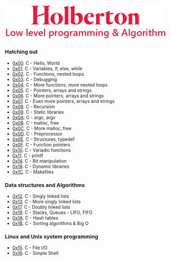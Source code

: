 <br>
<div align=center>  
    <img  
    style="text-align:center"  
    src="https://raw.githubusercontent.com/coding-max/hbtn_config/main/assets/head_low-level.png"  
    alt="Holberton School"/>  
</div>

### Hatching out  

- [0x00](https://github.com/coding-max/holbertonschool-low_level_programming/tree/main/0x00-hello_world). C - Hello, World  
- [0x01](https://github.com/coding-max/holbertonschool-low_level_programming/tree/main/0x01-variables_if_else_while). C - Variables, if, else, while  
- [0x02](https://github.com/coding-max/holbertonschool-low_level_programming/tree/main/0x02-functions_nested_loops). C - Functions, nested loops  
- [0x03](https://github.com/coding-max/holbertonschool-low_level_programming/tree/main/0x03-debugging). C - Debugging  
- [0x04](https://github.com/coding-max/holbertonschool-low_level_programming/tree/main/0x04-more_functions_nested_loops). C - More functions, more nested loops  
- [0x05](https://github.com/coding-max/holbertonschool-low_level_programming/tree/main/0x05-pointers_arrays_strings). C - Pointers, arrays and strings  
- [0x06](https://github.com/coding-max/holbertonschool-low_level_programming/tree/main/0x06-pointers_arrays_strings). C - More pointers, arrays and strings  
- [0x07](https://github.com/coding-max/holbertonschool-low_level_programming/tree/main/0x07-pointers_arrays_strings). C - Even more pointers, arrays and strings  
- [0x08](https://github.com/coding-max/holbertonschool-low_level_programming/tree/main/0x08-recursion). C - Recursion  
- [0x09](https://github.com/coding-max/holbertonschool-low_level_programming/tree/main/0x09-static_libraries). C - Static libraries  
- [0x0A](https://github.com/coding-max/holbertonschool-low_level_programming/tree/main/0x0A-argc_argv). C - argc, argv  
- [0x0B](https://github.com/coding-max/holbertonschool-low_level_programming/tree/main/0x0B-malloc_free). C - malloc, free  
- [0x0C](https://github.com/coding-max/holbertonschool-low_level_programming/tree/main/0x0C-more_malloc_free). C - More malloc, free  
- [0x0D](https://github.com/coding-max/holbertonschool-low_level_programming/tree/main/0x0D-preprocessor). C - Preprocessor  
- [0x0E](https://github.com/coding-max/holbertonschool-low_level_programming/tree/main/0x0E-structures_typedef). C - Structures, typedef  
- [0x0F](https://github.com/coding-max/holbertonschool-low_level_programming/tree/main/0x0F-function_pointers). C - Function pointers  
- [0x10](https://github.com/coding-max/holbertonschool-low_level_programming/tree/main/0x10-variadic_functions). C - Variadic functions  
- [0x11](https://github.com/coding-max/printf). C - printf  
- [0x14](https://github.com/coding-max/holbertonschool-low_level_programming/tree/main/0x14-bit_manipulation). C - Bit manipulation  
- [0x18](https://github.com/coding-max/holbertonschool-low_level_programming/tree/main/0x18-dynamic_libraries). C - Dynamic libraries  
- [0x1C](https://github.com/coding-max/holbertonschool-low_level_programming/tree/main/0x1C-makefiles). C - Makefiles  

### Data structures and Algorithms

- [0x12](https://github.com/coding-max/holbertonschool-low_level_programming/tree/main/0x12-singly_linked_lists). C - Singly linked lists  
- [0x13](https://github.com/coding-max/holbertonschool-low_level_programming/tree/main/0x13-more_singly_linked_lists). C - More singly linked lists  
- [0x17](https://github.com/coding-max/holbertonschool-low_level_programming/tree/main/0x17-doubly_linked_lists). C - Doubly linked lists  
- [0x19](https://github.com/coding-max/monty/). C - Stacks, Queues - LIFO, FIFO  
- [0x1A](https://github.com/coding-max/holbertonschool-low_level_programming/tree/main/0x1A-hash_tables). C - Hash tables  
- [0x1B](https://github.com/coding-max/sorting_algorithms/). C - Sorting algorithms & Big O  

### Linux and Unix system programming

- [0x15](https://github.com/coding-max/holbertonschool-low_level_programming/tree/main/0x15-file_io). C - File I/O  
- [0x16](https://github.com/coding-max/simple_shell/). C - Simple Shell  
